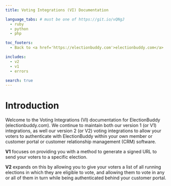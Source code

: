 ```yaml
---
title: Voting Integrations (VI) Documentation

language_tabs: # must be one of https://git.io/vQNgJ
  - ruby
  - python
  - php

toc_footers:
  - Back to <a href='https://electionbuddy.com'>electionbuddy.com</a>

includes:
  - v2
  - v1
  - errors

search: true
---
```


# Introduction

Welcome to the Voting Integrations (VI) documentation for ElectionBuddy (electionbuddy.com). We continue to maintain both our version 1 (or V1) integrations, as well our version 2 (or V2) voting integrations to allow your voters to authenticate with ElectionBuddy within your own member or customer portal or customer relationship management (CRM) software.

**V1** focuses on providing you with a method to generate a signed URL to send your voters to a specific election.

**V2** expands on this by allowing you to give your voters a list of all running elections in which they are eligible to vote, and allowing them to vote in any or all of them in turn while being authenticated behind your customer portal.
